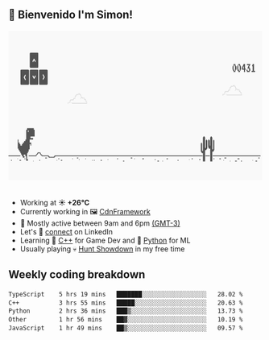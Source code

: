 <h2>👋 <b>Bienvenido I'm Simon!&nbsp;</b></h2>

<section>
  <img src="./static/banner.gif" height=300 width=1000>
</section>

<br>

<ul>
  <li>
		<!--START_SECTION:weather-->
		Working at <b>☀️   +26°C</b>
		<!--END_SECTION:weather-->
  </li>
  <li>
    Currently working in 🖼️&nbsp;<a href=https://github.com/snapverse/cdn-framework target=_blank>CdnFramework</a>
  </li>
  <li>
    🚩 Mostly active between 9am and 6pm <a href=https://onlinealarmkur.com/world/es target=_blank>(GMT-3)</a>
  </li>
  <li>
    Let's 🔗&nbsp;<a href=https://www.linkedin.com/in/itssimmons target=_blank>connect</a> on LinkedIn
  </li>
  <li>
    Learning 👴&nbsp;<a href=https://images3.memedroid.com/images/UPLOADED755/65f2bce6734f6.webp target=_blank>C++</a> for Game Dev and 🐍&nbsp;<a href=https://qph.cf2.quoracdn.net/main-qimg-4472b6229cb75bf66ab531f3ebd4f975-lq target=_blank>Python</a> for ML
  </li>
  <li>
    Usually playing 💀&nbsp;<a href=https://www.huntshowdown.com target=_blank>Hunt Showdown</a> in my free time
  </li>
</ul>

<h2><b>Weekly coding breakdown </b></h2>

<!--START_SECTION:waka-->

```txt
TypeScript    5 hrs 19 mins   ███████░░░░░░░░░░░░░░░░░░   28.02 %
C++           3 hrs 55 mins   █████░░░░░░░░░░░░░░░░░░░░   20.63 %
Python        2 hrs 36 mins   ███▒░░░░░░░░░░░░░░░░░░░░░   13.73 %
Other         1 hr 56 mins    ██▓░░░░░░░░░░░░░░░░░░░░░░   10.19 %
JavaScript    1 hr 49 mins    ██▒░░░░░░░░░░░░░░░░░░░░░░   09.57 %
```

<!--END_SECTION:waka-->
